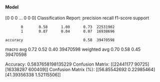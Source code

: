 #### Model
[0 0 0 ... 0 0 0]
Classification Report:
              precision    recall  f1-score   support

           0       0.58      1.00      0.73  22531902
           1       0.87      0.04      0.07  16938696

    accuracy                           0.58  39470598
   macro avg       0.72      0.52      0.40  39470598
weighted avg       0.70      0.58      0.45  39470598

Accuracy: 0.5837658198135229
Confusion Matrix:
[[22441177    90725]
 [16338287   600409]]
Confusion Matrix (%):
[[56.85542692  0.22985464]
 [41.39356338  1.52115506]]
